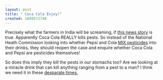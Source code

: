 ```yaml
--- 
layout: post
title: " Coca Cola Enjoy!"
created: 1099572740
---
```

Precisely what the farmers in India will be screaming, if <a href="http://www.guardian.co.uk/international/story/0,,1341291,00.html">this news story</a> is true. Apparently Coca Cola REALLY kills pests. So instead of the National Heath Commission looking into whether Pepsi and Cola <a href="http://www.rediff.com/money/2003/aug/05pepsicoke.htm">MIX pesticides</a> into their drinks, they should reopen the case and enquire whether Coca Cola and Pepsi are pesticides themselves! 

So does this imply they kill the pests in our stomachs too? Are we looking at a miracle drink that can kill anything ranging from a pest to a man? I think we need it in these <a href="http://news.bbc.co.uk/1/hi/world/americas/3980999.stm">desparate times.</a>
